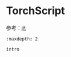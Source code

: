 # TorchScript

参考：[jit](https://pytorch.org/docs/stable/jit.html)

```{toctree}
:maxdepth: 2

intro
```
